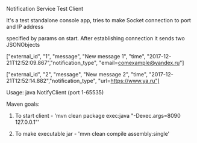 
Notification Service Test Client

It's a test standalone console app, tries to make Socket connection to port and IP address 

specified by params on start. After establishing connection it sends two JSONObjects

["external_id", "1", "message", "New message 1", "time", "2017-12-21T12:52:09.867","notification_type", "email=comexample@yandex.ru"]

["external_id", "2", "message", "New message 2", "time", "2017-12-21T12:52:14.882","notification_type", "url=https://www.ya.ru"]

Usage: java NotifyClient <port number> <IP address> (port 1-65535)



Maven goals:

1. To start client - 'mvn clean package exec:java "-Dexec.args=8090 127.0.0.1"'

2. To make executable jar - 'mvn clean compile assembly:single'
